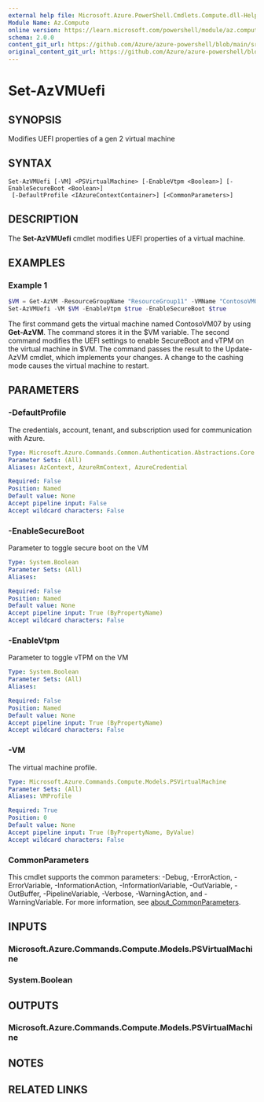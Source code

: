 ```yaml
---
external help file: Microsoft.Azure.PowerShell.Cmdlets.Compute.dll-Help.xml
Module Name: Az.Compute
online version: https://learn.microsoft.com/powershell/module/az.compute/set-azvmuefi
schema: 2.0.0
content_git_url: https://github.com/Azure/azure-powershell/blob/main/src/Compute/Compute/help/Set-AzVMUefi.md
original_content_git_url: https://github.com/Azure/azure-powershell/blob/main/src/Compute/Compute/help/Set-AzVMUefi.md
---
```


# Set-AzVMUefi

## SYNOPSIS
Modifies UEFI properties of a gen 2 virtual machine

## SYNTAX

```
Set-AzVMUefi [-VM] <PSVirtualMachine> [-EnableVtpm <Boolean>] [-EnableSecureBoot <Boolean>]
 [-DefaultProfile <IAzureContextContainer>] [<CommonParameters>]
```

## DESCRIPTION
The **Set-AzVMUefi** cmdlet modifies UEFI properties of a virtual machine.

## EXAMPLES

### Example 1
```powershell
$VM = Get-AzVM -ResourceGroupName "ResourceGroup11" -VMName "ContosoVM07"
Set-AzVMUefi -VM $VM -EnableVtpm $true -EnableSecureBoot $true
```

The first command gets the virtual machine named ContosoVM07 by using **Get-AzVM**.
The command stores it in the $VM variable.
The second command modifies the UEFI settings to enable SecureBoot and vTPM on the virtual machine in $VM.
The command passes the result to the Update-AzVM cmdlet, which implements your changes.
A change to the cashing mode causes the virtual machine to restart.

## PARAMETERS

### -DefaultProfile
The credentials, account, tenant, and subscription used for communication with Azure.

```yaml
Type: Microsoft.Azure.Commands.Common.Authentication.Abstractions.Core.IAzureContextContainer
Parameter Sets: (All)
Aliases: AzContext, AzureRmContext, AzureCredential

Required: False
Position: Named
Default value: None
Accept pipeline input: False
Accept wildcard characters: False
```

### -EnableSecureBoot
Parameter to toggle secure boot on the VM

```yaml
Type: System.Boolean
Parameter Sets: (All)
Aliases:

Required: False
Position: Named
Default value: None
Accept pipeline input: True (ByPropertyName)
Accept wildcard characters: False
```

### -EnableVtpm
Parameter to toggle vTPM on the VM

```yaml
Type: System.Boolean
Parameter Sets: (All)
Aliases:

Required: False
Position: Named
Default value: None
Accept pipeline input: True (ByPropertyName)
Accept wildcard characters: False
```

### -VM
The virtual machine profile.

```yaml
Type: Microsoft.Azure.Commands.Compute.Models.PSVirtualMachine
Parameter Sets: (All)
Aliases: VMProfile

Required: True
Position: 0
Default value: None
Accept pipeline input: True (ByPropertyName, ByValue)
Accept wildcard characters: False
```

### CommonParameters
This cmdlet supports the common parameters: -Debug, -ErrorAction, -ErrorVariable, -InformationAction, -InformationVariable, -OutVariable, -OutBuffer, -PipelineVariable, -Verbose, -WarningAction, and -WarningVariable. For more information, see [about_CommonParameters](http://go.microsoft.com/fwlink/?LinkID=113216).

## INPUTS

### Microsoft.Azure.Commands.Compute.Models.PSVirtualMachine

### System.Boolean

## OUTPUTS

### Microsoft.Azure.Commands.Compute.Models.PSVirtualMachine

## NOTES

## RELATED LINKS
